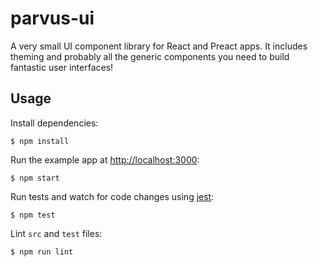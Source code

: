 # parvus-ui

A very small UI component library for React and Preact apps. It includes theming and probably all the generic components you need to build fantastic user interfaces!

## Usage

Install dependencies:

```
$ npm install
```

Run the example app at [http://localhost:3000](http://localhost:3000):

```
$ npm start
```

Run tests and watch for code changes using [jest](https://github.com/facebook/jest):

```
$ npm test
```

Lint `src` and `test` files:

```
$ npm run lint
```
